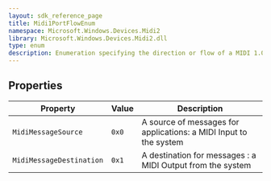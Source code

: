 ```yaml
---
layout: sdk_reference_page
title: Midi1PortFlowEnum
namespace: Microsoft.Windows.Devices.Midi2
library: Microsoft.Windows.Devices.Midi2.dll
type: enum
description: Enumeration specifying the direction or flow of a MIDI 1.0 port.
---
```


## Properties

| Property | Value | Description |
| --------------- | ---------- | ----------- |
| `MidiMessageSource` | `0x0` | A source of messages for applications: a MIDI Input to the system | 
| `MidiMessageDestination` | `0x1` | A destination for messages : a MIDI Output from the system | 
